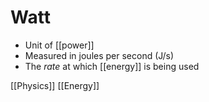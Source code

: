 # Watt

- Unit of [[power]]
- Measured in joules per second (J/s)
- The *rate* at which [[energy]] is being used

[[Physics]] [[Energy]]


